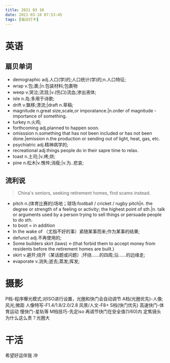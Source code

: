 ```yaml
---
title: 2021 03 10 
date: 2021-03-10 07:53:45
tags: [每日打卡]
---
```

# 英语
## 扇贝单词
- demographic adj.人口(学)的;人口统计(学)的;n.人口特征;
- wrap v.包;裹;|n.包装材料;包裹物
- weep v.哭泣;流泪;|v.(伤口)流血;渗出液体;
- isle n.岛;多用于诗歌;
- drift v.飘移;漂流;|draft n.草稿;
- magnitude n.great size,scale,or imporatance.|n.order of magnitude - importance of something.
- turkey n.火鸡;
- forthcoming adj.planned to happen soon.
- omisssion n.something that has not been included or has not been done.|emission n.the production or sending out of light, heat, gas, etc.
- psychiatric adj.精神病学的;
- recreational adj.things people do in their sapre time to relax.
- toast n.土司;|v.烤;烘;
- pine n.松木|v.憔悴;消瘦;|v.为..悲哀;
## 流利说
> China's seniors, seeking retirement homes, find scams instead.
- pitch n.(体育比赛的)场地；球场:football / cricket / rugby pitch|n. the degree or strength of a feeling or activity; the highest point of sth.|n. talk or arguments used by a person trying to sell things or persuade people to do sth.
- to boot = in addition
- In the wake of （尤指不好的事）紧随某事而来;作为某事的结果;
- defunct adj.不再使用的;
- Some builders skirt (laws) <-(that forbid them to accept money from residents before the retirement homes are built.)
- skirt v.避开;绕开（某话题或问题）;环绕……的四周;沿……的边缘走;
- evaporate v.消失;逝去;蒸发;挥发;
# 摄影
P档-程序曝光模式;对ISO进行设置，光圈和快门会自动调节
A档(光圈优先)-人像;风光;微距
人像特写-F1.4/1.8/2.0/2.8
风景/人文-F8+
S档(快门优先)
高速快门-体育运动
慢快门-星轨等
M档技巧-先定iso 再调节快门在安全值(1/60)内
定焦镜头为什么这么贵？光圈大
# 干活
希望好运伴我 冲 